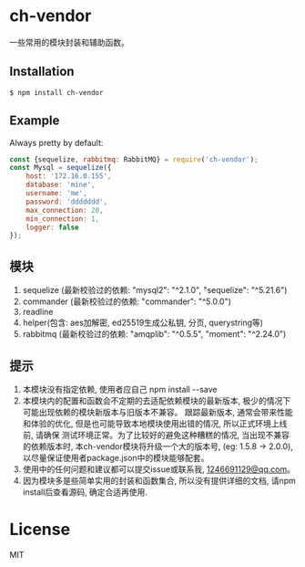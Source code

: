 
# ch-vendor

一些常用的模块封装和辅助函数。

## Installation

```
$ npm install ch-vendor
```


## Example

Always pretty by default:

```js
const {sequelize, rabbitmq: RabbitMQ} = require('ch-vendor');
const Mysql = sequelize({
    host: '172.16.0.155',
    database: 'mine',
    username: 'me',
    password: 'ddddddd',
    max_connection: 20,
    min_connection: 1,
    logger: false
});
```

## 模块

1. sequelize (最新校验过的依赖: "mysql2": "^2.1.0", "sequelize": "^5.21.6")
2. commander (最新校验过的依赖: "commander": "^5.0.0")
3. readline 
4. helper(包含: aes加解密, ed25519生成公私钥, 分页, querystring等)
5. rabbitmq (最新校验过的依赖: "amqplib": "^0.5.5", "moment": "^2.24.0")

## 提示

1. 本模块没有指定依赖, 使用者应自己 npm install --save
2. 本模块内的配置和函数会不定期的去适配依赖模块的最新版本, 极少的情况下可能出现依赖的模块新版本与旧版本不兼容。
    跟踪最新版本, 通常会带来性能和体验的优化, 但是也可能导致本地模块使用出错的情况, 所以正式环境上线前, 请确保
    测试环境正常。为了比较好的避免这种糟糕的情况, 当出现不兼容的依赖版本时, 本ch-vendor模块将升级一个大的版本号,
    (eg: 1.5.8 -> 2.0.0), 以尽量保证使用者package.json中的模块能够配套。
3. 使用中的任何问题和建议都可以提交issue或联系我, 1246691129@qq.com。
4. 因为模块多是些简单实用的封装和函数集合, 所以没有提供详细的文档, 请npm install后查看源码, 确定合适再使用.

# License

  MIT
